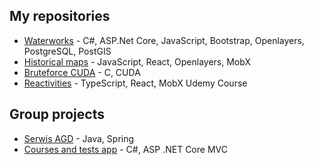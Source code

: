 ## My repositories
* [Waterworks](/../../../waterworks) - C#, ASP.Net Core, JavaScript, Bootstrap, Openlayers, PostgreSQL, PostGIS
* [Historical maps](/../../../hist-map) - JavaScript, React, Openlayers, MobX
* [Bruteforce CUDA](/../../../bruteforce-cuda) - C, CUDA
* [Reactivities](/../../../Reactivities) - TypeScript, React, MobX Udemy Course
  
## Group projects
*  [Serwis AGD](/../../../../ksundaysky/AGD-serwis) - Java, Spring
*  [Courses and tests app](/../../../../wrobika/courses) - C#, ASP .NET Core MVC
  
<!--
**natamora/natamora** is a ✨ _special_ ✨ repository because its `README.md` (this file) appears on your GitHub profile.

Here are some ideas to get you started:

- 🔭 I’m currently working on ...
- 🌱 I’m currently learning ...
- 👯 I’m looking to collaborate on ...
- 🤔 I’m looking for help with ...
- 💬 Ask me about ...
- 📫 How to reach me: ...
- 😄 Pronouns: ...
- ⚡ Fun fact: ...
-->
